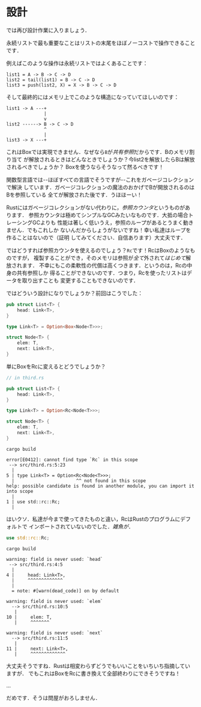 # 設計

では再び設計作業に入りましょう．

永続リストで最も重要なことはリストの末尾をほぼノーコストで操作できることです．

例えばこのような操作は永続リストではよくあることです：

```text
list1 = A -> B -> C -> D
list2 = tail(list1) = B -> C -> D
list3 = push(list2, X) = X -> B -> C -> D
```

そして最終的にはメモリ上でこのような構造になっていてほしいのです：

```text
list1 -> A ---+
              |
              v
list2 ------> B -> C -> D
              ^
              |
list3 -> X ---+
```

これはBoxでは実現できません．なぜなら`B`が*共有参照*だからです．Bのメモリ割り当て
が解放されるときはどんなときでしょうか？今list2を解放したらBは解放されるべきでしょうか？
Boxを使うならそうなって然るべきです！

関数型言語では--ほぼすべての言語でそうですが--これをガベージコレクションで解決
しています．ガベージコレクションの魔法のおかげでBが開放されるのはBを参照している
全てが解放された後です．うほほーい！

Rustにはガベージコレクションがない代わりに，*参照カウンタ*というものがあります．
参照カウンタは極めてシンプルなGCみたいなものです．大抵の場合トレーシングGCよりも
性能は著しく低いうえ，参照のループがあるとうまく動きません．でもこれしか
ないんだからしょうがないですね！幸い私達はループを作ることはないので（証明
してみてください．自信あります）大丈夫です．

ではどうすれば参照カウンタを使えるのでしょう？`Rc`です！RcはBoxのようなものですが，
複製することができ，そのメモリは参照が*全て*外されて*はじめて*解放されます．
不幸にもこの柔軟性の代償は高くつきます．というのは，Rcの中身の共有参照しか
得ることができないのです．つまり，Rcを使ったリストはデータを取り出すことも
変更することもできないのです．

ではどういう設計になりでしょうか？前回はこうでした：

```rust ,ignore
pub struct List<T> {
    head: Link<T>,
}

type Link<T> = Option<Box<Node<T>>>;

struct Node<T> {
    elem: T,
    next: Link<T>,
}
```

単にBoxをRcに変えるとどうでしょうか？

```rust ,ignore
// in third.rs

pub struct List<T> {
    head: Link<T>,
}

type Link<T> = Option<Rc<Node<T>>>;

struct Node<T> {
    elem: T,
    next: Link<T>,
}
```

```text
cargo build

error[E0412]: cannot find type `Rc` in this scope
 --> src/third.rs:5:23
  |
5 | type Link<T> = Option<Rc<Node<T>>>;
  |                       ^^ not found in this scope
help: possible candidate is found in another module, you can import it into scope
  |
1 | use std::rc::Rc;
  |
```

はいクソ．私達が今まで使ってきたものと違い，RcはRustのプログラムにデフォルトで
インポートされていないのでした．*雑魚が*．

```rust ,ignore
use std::rc::Rc;
```

```text
cargo build

warning: field is never used: `head`
 --> src/third.rs:4:5
  |
4 |     head: Link<T>,
  |     ^^^^^^^^^^^^^
  |
  = note: #[warn(dead_code)] on by default

warning: field is never used: `elem`
  --> src/third.rs:10:5
   |
10 |     elem: T,
   |     ^^^^^^^

warning: field is never used: `next`
  --> src/third.rs:11:5
   |
11 |     next: Link<T>,
   |     ^^^^^^^^^^^^^
```

大丈夫そうですね．Rustは相変わらずどうでもいいことをいちいち指摘していますが．
でもこれはBoxをRcに書き換えて全部終わりにできそうですね！

...

だめです．そうは問屋がおろしません．
